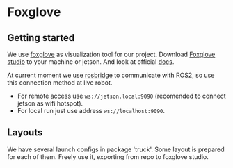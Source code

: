 # Foxglove

## Getting started
We use [foxglove](https://foxglove.dev) as visualization tool for our project. Download [Foxglove studio](https://foxglove.dev/download) to your machine or jetson. And look at official [docs](https://foxglove.dev/docs/studio).

At current moment we use [rosbridge](http://wiki.ros.org/rosbridge_suite) to communicate with ROS2, so use this connection method at live robot.
- For remote access use ```ws://jetson.local:9090``` (recomended to connect jetson as wifi hotspot).
- For local run just use address ```ws://localhost:9090```.

## Layouts
We have several launch configs in package 'truck'. Some layout is prepared for each of them. Freely use it, exporting from repo to foxglove studio.